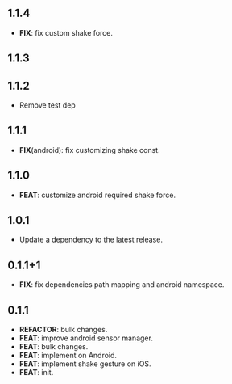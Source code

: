 ## 1.1.4

 - **FIX**: fix custom shake force.

## 1.1.3

## 1.1.2

 - Remove test dep

## 1.1.1

 - **FIX**(android): fix customizing shake const.

## 1.1.0

 - **FEAT**: customize android required shake force.

## 1.0.1

 - Update a dependency to the latest release.

## 0.1.1+1

 - **FIX**: fix dependencies path mapping and android namespace.

## 0.1.1

 - **REFACTOR**: bulk changes.
 - **FEAT**: improve android sensor manager.
 - **FEAT**: bulk changes.
 - **FEAT**: implement on Android.
 - **FEAT**: implement shake gesture on iOS.
 - **FEAT**: init.

